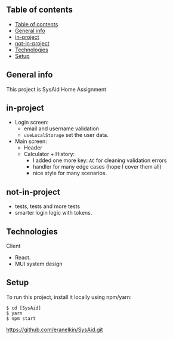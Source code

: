 ## Table of contents

- [Table of contents](#table-of-contents)
- [General info](#general-info)
- [in-project](#in-project)
- [not-in-project](#not-in-project)
- [Technologies](#technologies)
- [Setup](#setup)

## General info

This project is SysAid Home Assignment

## in-project

- Login screen:
  - email and username validation
  - `useLocalStorage` set the user data.
- Main screen:
  - Header
  - Calculator + History:
    - I added one more key: `AC` for cleaning validation errors
    - handler for many edge cases (hope I cover them all)
    - nice style for many scenarios.

## not-in-project

- tests, tests and more tests
- smarter login logic with tokens.

## Technologies

Client

- React.
- MUI system design

## Setup

To run this project, install it locally using npm/yarn:

```
$ cd [SysAid]
$ yarn
$ npm start
```

https://github.com/eranelkin/SysAid.git
